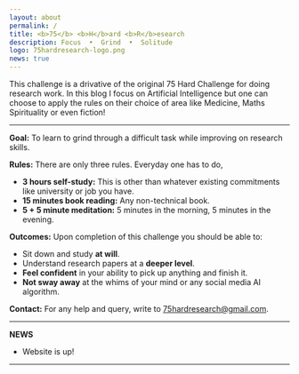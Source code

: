 ```yaml
---
layout: about
permalink: /
title: <b>75</b> <b>H</b>ard <b>R</b>esearch
description: Focus  •  Grind  •  Solitude
logo: 75hardresearch-logo.png
news: true
---
```


This challenge is a drivative of the original 75 Hard Challenge for doing research work. In this blog I focus on Artificial Intelligence but one can choose to apply the rules on their choice of area like Medicine, Maths Spirituality or even fiction!

***
**Goal:** 
To learn to grind through a difficult task while improving on research skills.


**Rules:**
There are only three rules. Everyday one has to do,
- <b>3 hours self-study:</b> This is other than whatever existing commitments like university or job you have.
- <b>15 minutes book reading:</b> Any non-technical book.
- <b>5 + 5 minute meditation:</b> 5 minutes in the morning, 5 minutes in the evening.

**Outcomes:**
Upon completion of this challenge you should be able to:
- Sit down and study <b>at will</b>.
- Understand research papers at a <b>deeper level</b>.
- <b>Feel confident</b> in your ability to pick up anything and finish it.
- <b>Not sway away</b> at the whims of your mind or any social media AI algorithm.



**Contact:** For any help and query, write to 75hardresearch@gmail.com.


***
**NEWS**

- Website is up!

***
